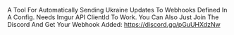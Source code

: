 A Tool For Automatically Sending Ukraine Updates To Webhooks Defined In A Config. Needs Imgur API ClientId To Work. You Can Also Just Join The Discord And Get Your Webhook Added: https://discord.gg/pGuUHXdzNw